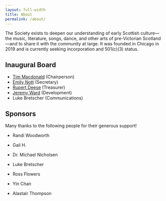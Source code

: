 ```yaml
---
layout: full-width
title: About
permalink: /about/
---
```


The Society exists to deepen our understanding of early Scottish culture—the music, literature, songs, dance, and other arts of
pre-Victorian Scotland—and to share it with the community at large. It was founded in Chicago in 2019 and is currently
seeking incorporation and 501(c)(3) status.

## Inaugural Board

* [Tim Macdonald](http://www.tsmacdonald.com) (Chairperson) <!-- El Presidente -->
* [Emily Nott](https://www.emilynottmusic.com/) (Secretary) <!-- THE KING -->
* [Rupert Deese](http://www.d2ese.com/) (Treasurer) <!-- NASA -->
* [Jeremy Ward](http://timandjeremy.com/) (Development) <!-- J-Dawg -->
* Luke Bretscher (Communications) <!-- First Web Lord -->

## Sponsors

Many thanks to the following people for their generous support!

* Randi Woodworth

* Gail H.

* Dr. Michael Nicholsen

* Luke Bretscher

* Ross Flowers

* Yin Chan

* Alastair Thompson
